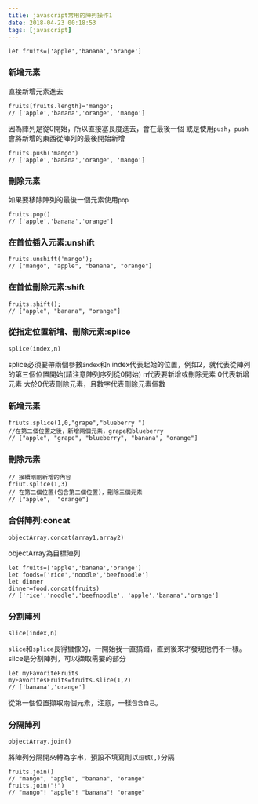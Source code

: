```yaml
---
title: javascript常用的陣列操作1
date: 2018-04-23 00:18:53
tags: [javascript]
---
```

```
let fruits=['apple','banana','orange']
```

### 新增元素
直接新增元素進去

```
fruits[fruits.length]='mango';
// ['apple','banana','orange', 'mango']
```

因為陣列是從0開始，所以直接塞長度進去，會在最後一個
或是使用`push`，`push`會將新增的東西從陣列的最後開始新增

```
fruits.push('mango')
// ['apple','banana','orange', 'mango']
```
### 刪除元素

如果要移除陣列的最後一個元素使用`pop`

```
fruits.pop() 
// ['apple','banana','orange']
```

### 在首位插入元素:unshift

```
fruits.unshift('mango');
// ["mango", "apple", "banana", "orange"]
```


### 在首位刪除元素:shift

```
fruits.shift();
// ["apple", "banana", "orange"]
```

### 從指定位置新增、刪除元素:splice

```
splice(index,n)
```

splice必須要帶兩個參數`index`和`n`
index代表起始的位置，例如2，就代表從陣列的第三個位置開始(請注意陣列序列從0開始)
n代表要新增或刪除元素
0代表新增元素
大於0代表刪除元素，且數字代表刪除元素個數

### 新增元素

```
friuts.splice(1,0,"grape","blueberry ")
//在第二個位置之後，新增兩個元素，grape和blueberry
// ["apple", "grape", "blueberry", "banana", "orange"]
```

### 刪除元素

```
// 接續剛剛新增的內容
friut.splice(1,3)
// 在第二個位置(包含第二個位置)，刪除三個元素
// ["apple",  "orange"]
```

### 合併陣列:concat

```
objectArray.concat(array1,array2)
```

objectArray為目標陣列
```
let fruits=['apple','banana','orange']
let foods=['rice','noodle','beefnoodle']
let dinner
dinner=food.concat(fruits)
// ['rice','noodle','beefnoodle', 'apple','banana','orange']
```


### 分割陣列

```
slice(index,n)
```

`slice`和`splice`長得蠻像的，一開始我一直搞錯，直到後來才發現他們不一樣。
slice是分割陣列，可以擷取需要的部分

```
let myFavoriteFruits
myFavoritesFruits=fruits.slice(1,2)
// ['banana','orange']
```
從第一個位置擷取兩個元素，注意，一樣`包含自己`。

### 分隔陣列

```
objectArray.join()
```
將陣列分隔開來轉為字串，預設不填寫則以`逗號(,)`分隔

```
fruits.join()
// "mango", "apple", "banana", "orange"
fruits.join("!")
// "mango"! "apple"! "banana"! "orange"
``` 
